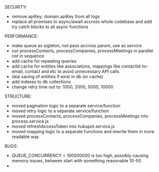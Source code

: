 SECURITY:
- remove apiKey: domain.apiKey from all logs
- replace all promises to async/await accross whole codebase and add try catch blocks to all async functions

PERFORMANCE:
- make queue as sigleton, not pass accross param, use as service 
- run processContacts, processCompanies, processMeetings in parallel not in sequence
- add cache for repeating queries
- add cache for entities like associations, mappings like contactId-to-email, contact and etc to avoid unnecessary API calls
- skip saving of entities if exist in db (or cache)
- add indexes to db collections
- change retry time out to: 1000, 2000, 5000, 10000

STRUCTURE:
- moved pagination logic to a separate service/function
- moved retry logic to a separate service/function
- moved processContacts, processCompanies, processMeetings into process.service.js
- moved refreshAccessToken into hubspot.service.js
- moved mapping logic to a separate functions and rewrite them in more readable way

BUGS:
- QUEUE_CONCURRENCY = 100000000 is too high, possibly causing memory issues, between start with something reasonable 10-50
- 

